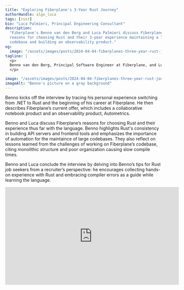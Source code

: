 ```yaml
---
title: "Exploring Fiberplane's 3-Year Rust Journey"
authorHandle: algo_luca
tags: [rust]
bio: "Luca Palmieri, Principal Engineering Consultant"
description:
  "Fiberplane's Benno van den Berg and Luca Palmieri discuss Fiberplane’s
  reasons for choosing Rust and their 3-year experience maintaining a large Rust
  codebase and building an observability product."
og:
  image: "/assets/images/posts/2024-04-04-fiberplanes-three-year-rust-journey/og-image.png"
tagline: |
  <p>
  Benno van den Berg, Principal Software Engineer at Fiberplane, and Luca Palmieri, Principal Engineering Consultant at Mainmatter, discussed Fiberplane’s 3-year Rust journey building an observability product and interactive notebook with Rust.
  </p>

image: "/assets/images/posts/2024-04-04-fiberplanes-three-year-rust-journey/header.jpg"
imageAlt: "Benno's picture on a gray background"
---
```


Benno kicks off the interview by tracing his personal experience switching from
.NET to Rust and the beginning of his career at Fiberplane. He then describes
Fiberplane’s current offer, which includes a collaborative notebook product and
an observability product, Autometrics.

Benno and Luca discuss Fiberplane’s reasons for choosing Rust and their
experience thus far with the language. Benno highlights Rust's consistency in
building API servers and frontend tools and emphasizes the importance of
automation for the maintaince of large codebases. They also reflect on lessons
learned from the challenges of working on Fiberplane’s codebase, citing
monolithic structure and poor organization causing slow compile times.

Benno and Luca conclude the interview by delving into Benno’s tips for Rust job
seekers from a recruiter’s perspective: he encourages collecting hands-on
experience with Rust and embracing compiler errors as a guide while learning the
language.

<iframe width="560" height="315" src="https://www.youtube.com/embed/wCASwxfPBGM" title="Embedded video of Benno's interview" frameborder="0" allow="accelerometer; autoplay; clipboard-write; encrypted-media; gyroscope; picture-in-picture; web-share" referrerpolicy="strict-origin-when-cross-origin" allowfullscreen></iframe>
